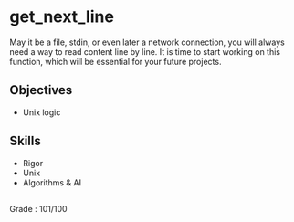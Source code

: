 # get_next_line

May it be a file, stdin, or even later a network connection, you will always need a way to read content line by line. 
It is time to start working on this function, which will be essential for your future projects.

## Objectives
* Unix logic

## Skills
* Rigor
* Unix
* Algorithms & AI

##

Grade : 101/100
